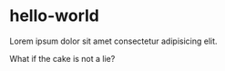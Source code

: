 # hello-world
Lorem ipsum dolor sit amet consectetur adipisicing elit.

What if the cake is not a lie?
